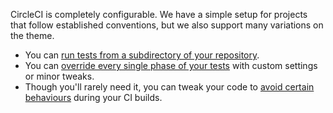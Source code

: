 CircleCI is completely configurable.
We have a simple setup for projects that follow established conventions, but we also support many variations on the theme.

*   You can [ run tests from a subdirectory of your repository](/docs/configuration#subdirectory).
*   You can [override every single phase of your tests](/docs/configuration)
    with custom settings or minor tweaks.
*   Though you'll rarely need it, you can tweak your code to
    [avoid certain behaviours](/docs/dont-run) during your CI builds.
